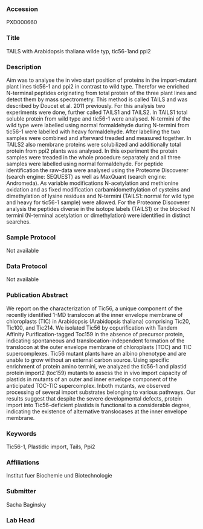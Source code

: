 ### Accession
PXD000660

### Title
TAILS with Arabidopsis thaliana wilde typ, tic56-1and ppi2

### Description
Aim was to analyse the in vivo start position of proteins in the import-mutant plant lines tic56-1 and ppi2 in contrast to wild type. Therefor we enriched N-terminal peptides originating from total protein of the three plant lines and detect them by mass spectrometry. This method is called TAILS and was described by Doucet et al. 2011 previously. For this analysis two experiments were done, further called TAILS1 and TAILS2. In TAILS1 total soluble protein from wild type and tic56-1 were analysed. N-termini of the wild type were labelled using normal formaldehyde during N-termini from tic56-1 were labelled with heavy formaldehyde. After labelling the two samples were combined and afterward treaded and measured together. In TAILS2 also membrane proteins were solubilized and additionally total protein from ppi2 plants was analysed. In this experiment the protein samples were treaded in the whole procedure separately and all three samples were labelled using normal formaldehyde. For peptide identification the raw-data were analysed using the Proteome Discoverer (search engine: SEQUEST) as well as MaxQuant (search engine: Andromeda). As variable modifications N-acetylation and methionine oxidation and as fixed modification carbamidomethylation of cysteins and dimethylation of lysine residues and N-termini (TAILS1: normal for wild type and heavy for tic56-1 sample) were allowed. For the Proteome Discoverer analysis the peptides diverse in the isotope labels (TAILS1) or the blocked N termini (N-terminal acetylation or dimethylation) were identified in distinct searches.

### Sample Protocol
Not available

### Data Protocol
Not available

### Publication Abstract
We report on the characterization of Tic56, a unique component of the recently identified 1-MD translocon at the inner envelope membrane of chloroplasts (TIC) in Arabidopsis (Arabidopsis thaliana) comprising Tic20, Tic100, and Tic214. We isolated Tic56 by copurification with Tandem Affinity Purification-tagged Toc159 in the absence of precursor protein, indicating spontaneous and translocation-independent formation of the translocon at the outer envelope membrane of chloroplasts (TOC) and TIC supercomplexes. Tic56 mutant plants have an albino phenotype and are unable to grow without an external carbon source. Using specific enrichment of protein amino termini, we analyzed the tic56-1 and plastid protein import2 (toc159) mutants to assess the in vivo import capacity of plastids in mutants of an outer and inner envelope component of the anticipated TOC-TIC supercomplex. Inboth mutants, we observed processing of several import substrates belonging to various pathways. Our results suggest that despite the severe developmental defects, protein import into Tic56-deficient plastids is functional to a considerable degree, indicating the existence of alternative translocases at the inner envelope membrane.

### Keywords
Tic56-1, Plastidic import, Tails, Ppi2

### Affiliations
Institut fuer Biochemie und Biotechnologie

### Submitter
Sacha Baginsky

### Lab Head


